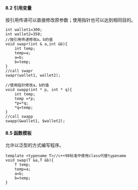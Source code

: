 #### 8.2 引用变量
按引用传递可以直接修改原参数；使用指针也可以达到相同目的。
```
int wallet1=300;
int wallet2=350;
//按引用传递修改a，b的值
void swapr(int & a,int &b){
    int temp;
    temp=a;
    a=b;
    b=temp;
}
//call swapr
swapr(wallet1, wallet2);

//使用指针修改a，b的值
void swapp(int * p, int * q){
    int temp;
    temp =*p;
    *p=*q;
    *q=temp;
}
//call swapp
swapp(&wallet1, $wallet2);
```
#### 8.5 函数模板
允许以泛型的方式编写程序。

```
template <typename T>//c++98标准中使用class代替typename
void swap(T &a,T &b){
    T temp;
    temp=a;
    a=b;
    b=temp;
}
```
